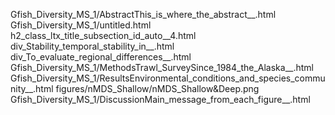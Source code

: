 Gfish_Diversity_MS_1/AbstractThis_is_where_the_abstract__.html
Gfish_Diversity_MS_1/untitled.html
h2_class_ltx_title_subsection_id_auto__4.html
div_Stability_temporal_stability_in__.html
div_To_evaluate_regional_differences__.html
Gfish_Diversity_MS_1/MethodsTrawl_SurveySince_1984_the_Alaska__.html
Gfish_Diversity_MS_1/ResultsEnvironmental_conditions_and_species_community__.html
figures/nMDS_Shallow/nMDS_Shallow&Deep.png
Gfish_Diversity_MS_1/DiscussionMain_message_from_each_figure__.html